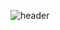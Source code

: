



![header](https://capsule-render.vercel.app/api?type=rect&color=gradient&height=200&section=header&text=Bon%20Jae&fontAlignY=20&fontAlign=80&animation=fadeIn&fontSize=60&rotate=15)


